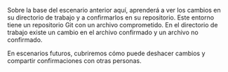 Sobre la base del escenario anterior aquí, aprenderá a ver los cambios en su directorio de trabajo y a confirmarlos en su repositorio. Este entorno tiene un repositorio Git con un archivo comprometido. En el directorio de trabajo existe un cambio en el archivo confirmado y un archivo no confirmado.  

En escenarios futuros, cubriremos cómo puede deshacer cambios y compartir confirmaciones con otras personas.
